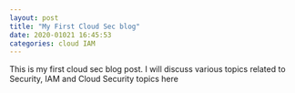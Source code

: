 ```yaml
---
layout: post
title: "My First Cloud Sec blog"
date: 2020-01021 16:45:53
categories: cloud IAM
---
```


This is my first cloud sec blog post. I will discuss various topics related to Security, IAM and Cloud Security topics here
